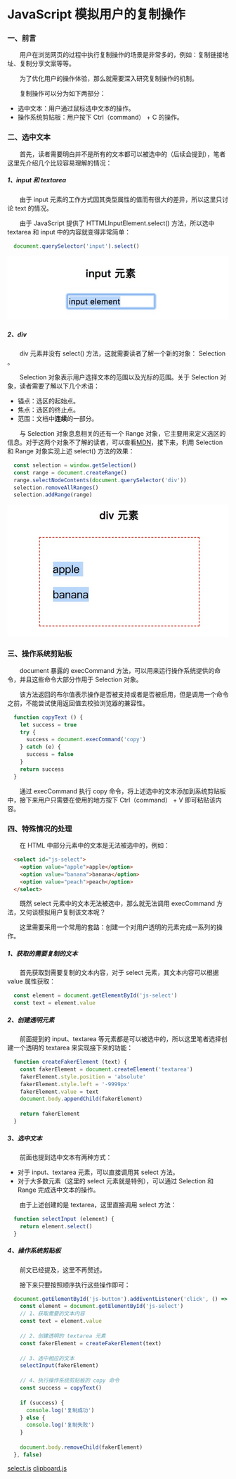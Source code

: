 # JavaScript 模拟用户的复制操作

### 一、前言

  &emsp;&emsp;用户在浏览网页的过程中执行复制操作的场景是非常多的，例如：复制链接地址、复制分享文案等等。

  &emsp;&emsp;为了优化用户的操作体验，那么就需要深入研究复制操作的机制。

  &emsp;&emsp;复制操作可以分为如下两部分：

  - 选中文本：用户通过鼠标选中文本的操作。
  - 操作系统剪贴板：用户按下 Ctrl（command） + C 的操作。


### 二、选中文本

  &emsp;&emsp;首先，读者需要明白并不是所有的文本都可以被选中的（后续会提到），笔者这里先介绍几个比较容易理解的情况：

##### 1、input 和 textarea

  &emsp;&emsp;由于 input 元素的工作方式因其类型属性的值而有很大的差异，所以这里只讨论 text 的情况。

  &emsp;&emsp;由于 JavaScript 提供了 HTTMLInputElement.select() 方法，所以选中 textarea 和 input 中的内容就变得非常简单：

```JavaScript
  document.querySelector('input').select()
```

  ![select 方法选中 input 元素](./input-select.jpeg)

##### 2、div

  &emsp;&emsp;div 元素并没有 select() 方法，这就需要读者了解一个新的对象： Selection 。

  &emsp;&emsp;Selection 对象表示用户选择文本的范围以及光标的范围。关于 Selection 对象，读者需要了解以下几个术语：

  - 锚点：选区的起始点。
  - 焦点：选区的终止点。
  - 范围：文档中**连续**的一部分。

  &emsp;&emsp;与 Selection 对象息息相关的还有一个 Range 对象，它主要用来定义选区的信息。对于这两个对象不了解的读者，可以查看[MDN](https://developer.mozilla.org/zh-CN/docs/Web/API/Selection)，接下来，利用 Selection 和 Range 对象实现上述 select() 方法的效果：

```JavaScript
  const selection = window.getSelection()
  const range = document.createRange()
  range.selectNodeContents(document.querySelector('div'))
  selection.removeAllRanges()
  selection.addRange(range)
```

  ![select div元素](./div-select.jpeg)

### 三、操作系统剪贴板

  &emsp;&emsp;document 暴露的 execCommand 方法，可以用来运行操作系统提供的命令，并且这些命令大部分作用于 Selection 对象。

  &emsp;&emsp;该方法返回的布尔值表示操作是否被支持或者是否被启用，但是调用一个命令之前，不能尝试使用返回值去校验浏览器的兼容性。

```JavaScript
  function copyText () {
    let success = true
    try {
      success = document.execCommand('copy')
    } catch (e) {
      success = false
    }
    return success
  }
```

  &emsp;&emsp;通过 execCommand 执行 copy 命令，将上述选中的文本添加到系统剪贴板中，接下来用户只需要在使用的地方按下 Ctrl（command） + V 即可粘贴该内容。

### 四、特殊情况的处理

  &emsp;&emsp;在 HTML 中部分元素中的文本是无法被选中的，例如：

```HTML
  <select id="js-select">
    <option value="apple">apple</option>
    <option value="banana">banana</option>
    <option value="peach">peach</option>
  </select>
```

  &emsp;&emsp;既然 select 元素中的文本无法被选中，那么就无法调用 execCommand 方法，又何谈模拟用户复制该文本呢？

  &emsp;&emsp;这里需要采用一个常用的套路：创建一个对用户透明的元素完成一系列的操作。

##### 1、获取的需要复制的文本

  &emsp;&emsp;首先获取到需要复制的文本内容，对于 select 元素，其文本内容可以根据 value 属性获取：

```JavaScript
  const element = document.getElementById('js-select')
  const text = element.value
```

##### 2、创建透明元素

  &emsp;&emsp;前面提到的 input、textarea 等元素都是可以被选中的，所以这里笔者选择创建一个透明的 textarea 来实现接下来的功能：

```JavaScript
  function createFakerElement (text) {
    const fakerElement = document.createElement('textarea')
    fakerElement.style.position = 'absolute'
    fakerElement.style.left = '-9999px'
    fakerElement.value = text
    document.body.appendChild(fakerElement)

    return fakerElement
  }
```

##### 3、选中文本

  &emsp;&emsp;前面也提到选中文本有两种方式：

  - 对于 input、textarea 元素，可以直接调用其 select 方法。
  - 对于大多数元素（这里的 select 元素就是特例），可以通过 Selection 和 Range 完成选中文本的操作。

  &emsp;&emsp;由于上述创建的是 textarea，这里直接调用 select 方法：

```JavaScript
  function selectInput (element) {
    return element.select()
  }
```

##### 4、操作系统剪贴板

  &emsp;&emsp;前文已经提及，这里不再赘述。

  &emsp;&emsp;接下来只要按照顺序执行这些操作即可：

```JavaScript
  document.getElementById('js-button').addEventListener('click', () => {
    const element = document.getElementById('js-select')
    // 1、获取需要的文本内容
    const text = element.value

    // 2、创建透明的 textarea 元素
    const fakerElement = createFakerElement(text)

    // 3、选中相应的文本
    selectInput(fakerElement)

    // 4、执行操作系统剪贴板的 copy 命令
    const success = copyText()

    if (success) {
      console.log('复制成功')
    } else {
      console.log('复制失败')
    }

    document.body.removeChild(fakerElement)
  }, false)
```




[select.js](https://github.com/zenorocha/select)
[clipboard.js](https://github.com/zenorocha/clipboard.js)
